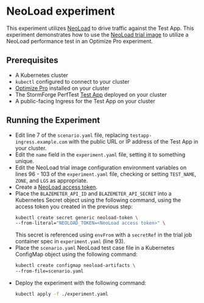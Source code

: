 # NeoLoad experiment

This experiment utilizes [NeoLoad](https://www.tricentis.com/products/performance-testing-neoload) to drive traffic against the Test App.
This experiment demonstrates how to use the [NeoLoad trial image](https://github.com/thestormforge/optimize-trials/tree/main/neoload) to utilize a NeoLoad performance test in an Optimize Pro experiment.

## Prerequisites

- A Kubernetes cluster
- `kubectl` configured to connect to your cluster
- [Optimize Pro](https://docs.stormforge.io/optimize-pro/getting-started/install/) installed on your cluster
- The StormForge PerfTest [Test App](../application/README.md) deployed on your cluster
- A public-facing Ingress for the Test App on your cluster

## Running the Experiment

- Edit line 7 of the `scenario.yaml` file, replacing `testapp-ingress.example.com` with the public URL or IP address of the Test App in your cluster.
- Edit the `name` field in the `experiment.yaml` file, setting it to something unique.
- Edit the NeoLoad trial image configuration environment variables on lines 96 - 103 of the `experiment.yaml` file, checking or setting `TEST_NAME`, `ZONE`, and `LGS` as appropriate.
- Create a [NeoLoad access token](https://documentation.tricentis.com/nlweb/4.0/en/WebHelp/#24621.htm).
- Place the `BLAZEMETER_API_ID` and `BLAZEMETER_API_SECRET` into a Kubernetes Secret object using the following command, using the access token you created in the previous step:
  ```sh
  kubectl create secret generic neoload-token \
  --from-literal="NEOLOAD_TOKEN=<NeoLoad access token>" \
  ```
  This secret is referenced using `envFrom` with a `secretRef` in the trial job container spec in `experiment.yaml` (line 93).
- Place the `scenario.yaml` NeoLoad test case file in a Kubernetes ConfigMap object using the following command:
  ```sh
  kubectl create configmap neoload-artifacts \
  --from-file=scenario.yaml
  ```
- Deploy the experiment with the following command:
  ```sh
  kubectl apply -f ./experiment.yaml
  ```